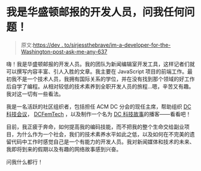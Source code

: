 # 我是华盛顿邮报的开发人员，问我任何问题！

> 原文:[https://dev . to/sirjessthebrave/im-a-developer-for-the-Washington-post-ask-me-any-637](https://dev.to/sirjessthebrave/im-a-developer-for-the-washington-post-ask-me-anything-637)

嗨！我是华盛顿邮报的开发人员。我的团队为新闻编辑室开发工具，这样记者们就可以撰写内容丰富、引人入胜的文章。我主要在 JavaScript 项目的前端工作。最初我不是一个技术人员，我拥有国际关系的学位，并在没有找到那个领域的好工作后自学了编程。从相对较低的技术素养到全职开发人员的旅程...嗯，辛苦又有趣。我对这一切有一些看法。

我是一名活跃的社区组织者，包括担任 ACM DC 分会的现任主席，帮助组织 [DC 科技会议](https://www.meetup.com/DC-Tech-Meetup/)， [DCFemTech](https://dcfemtech.github.io) ，以及制作一个名为 [DC 科技故事](http://dctechstories.com/)的播客——看看吧！

目前，我正疲于奔命，如何提高我的编码技能，而不把我的整个生命交给副业项目，为什么作为一个社会，我们的技术素养水平如此之低，以及如何在不完美的遗留代码中工作时感觉自己是一个有能力的开发人员。我对新闻媒体和技术的未来、我即将到来的假期以及有趣的网络故事感到兴奋。

问我什么都行！